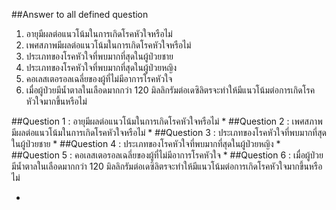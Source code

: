 ##Answer to all defined question
1. อายุมีผลต่อแนวโน้มในการเกิดโรคหัวใจหรือไม่
2. เพศสภาพมีผลต่อแนวโน้มในการเกิดโรคหัวใจหรือไม่
3. ประเภทของโรคหัวใจที่พบมากที่สุดในผู้ป่วยชาย
4. ประเภทของโรคหัวใจที่พบมากที่สุดในผู้ป่วยหญิง
5. คอเลสเตอรอลเฉลี่ยของผู้ที่ไม่มีอาการโรคหัวใจ
6. เมื่อผู้ป่วยมีน้ำตาลในเลือดมากกว่า 120 มิลลิกรัมต่อเดซิลิตรจะทำให้มีแนวโน้มต่อการเกิดโรคหัวใจมากขึ้นหรือไม่

##Question 1 : อายุมีผลต่อแนวโน้มในการเกิดโรคหัวใจหรือไม่
*
##Question 2 : เพศสภาพมีผลต่อแนวโน้มในการเกิดโรคหัวใจหรือไม่
*
##Question 3 : ประเภทของโรคหัวใจที่พบมากที่สุดในผู้ป่วยชาย
*
##Question 4 : ประเภทของโรคหัวใจที่พบมากที่สุดในผู้ป่วยหญิง
*
##Question 5 : คอเลสเตอรอลเฉลี่ยของผู้ที่ไม่มีอาการโรคหัวใจ
*
##Question 6 : เมื่อผู้ป่วยมีน้ำตาลในเลือดมากกว่า 120 มิลลิกรัมต่อเดซิลิตรจะทำให้มีแนวโน้มต่อการเกิดโรคหัวใจมากขึ้นหรือไม่

*